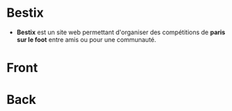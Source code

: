 # Bestix

- **Bestix** est un site web permettant d'organiser des compétitions de **paris sur le foot** entre amis ou pour une communauté.

# Front

# Back
